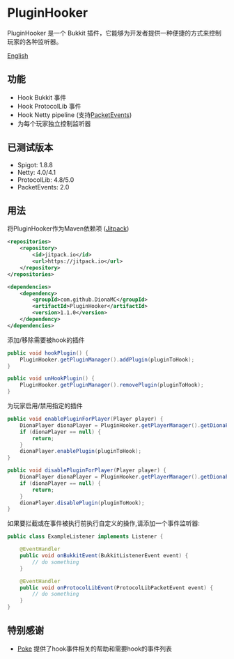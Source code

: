 # PluginHooker

PluginHooker 是一个 Bukkit 插件，它能够为开发者提供一种便捷的方式来控制玩家的各种监听器。

[English](README.md)

## 功能

* Hook Bukkit 事件
* Hook ProtocolLib 事件
* Hook Netty pipeline (支持[PacketEvents](https://github.com/retrooper/packetevents))
* 为每个玩家独立控制监听器

## 已测试版本

* Spigot: 1.8.8
* Netty: 4.0/4.1
* ProtocolLib: 4.8/5.0
* PacketEvents: 2.0

## 用法

将PluginHooker作为Maven依赖项 ([Jitpack](https://jitpack.io/#Diona-testserver/PluginHooker))
```xml
<repositories>
    <repository>
        <id>jitpack.io</id>
        <url>https://jitpack.io</url>
    </repository>
</repositories>

<dependencies>
    <dependency>
        <groupId>com.github.DionaMC</groupId>
        <artifactId>PluginHooker</artifactId>
        <version>1.1.0</version>
    </dependency>
</dependencies>
```


添加/移除需要被hook的插件
```java
public void hookPlugin() {
    PluginHooker.getPluginManager().addPlugin(pluginToHook);
}

public void unHookPlugin() {
    PluginHooker.getPluginManager().removePlugin(pluginToHook);
}
```

为玩家启用/禁用指定的插件

```java
public void enablePluginForPlayer(Player player) {
    DionaPlayer dionaPlayer = PluginHooker.getPlayerManager().getDionaPlayer(player);
    if (dionaPlayer == null) {
        return;
    }
    dionaPlayer.enablePlugin(pluginToHook);
}

public void disablePluginForPlayer(Player player) {
    DionaPlayer dionaPlayer = PluginHooker.getPlayerManager().getDionaPlayer(player);
    if (dionaPlayer == null) {
        return;
    }
    dionaPlayer.disablePlugin(pluginToHook);
}
```

如果要拦截或在事件被执行前执行自定义的操作,请添加一个事件监听器:
```java
public class ExampleListener implements Listener {

    @EventHandler
    public void onBukkitEvent(BukkitListenerEvent event) {
        // do something
    }

    @EventHandler
    public void onProtocolLibEvent(ProtocolLibPacketEvent event) {
        // do something
    }
}
```

## 特别感谢

* [Poke](https://github.com/Pokemonplatin) 提供了hook事件相关的帮助和需要hook的事件列表
